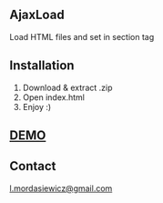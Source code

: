 ## AjaxLoad
Load HTML files and set in section tag

## Installation

1. Download & extract .zip
2. Open index.html
3. Enjoy :)

## **[DEMO]**

## Contact

l.mordasiewicz@gmail.com

[DEMO]: <http://htmlpreview.github.io/?https://github.com/mlukasz7/AjaxLoad/blob/master/ajax-load/index.html>
